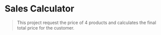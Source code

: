 # Sales Calculator

> This project request the price of 4 products and calculates the final total price for the customer.

